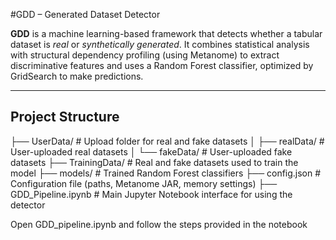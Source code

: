 #GDD – Generated Dataset Detector

**GDD** is a machine learning-based framework that detects whether a tabular dataset is *real* or *synthetically generated*. It combines statistical analysis with structural dependency profiling (using Metanome) to extract discriminative features and uses a Random Forest classifier, optimized by GridSearch to make predictions.

---

## Project Structure
├── UserData/                  # Upload folder for real and fake datasets
│   ├── realData/              # User-uploaded real datasets
│   └── fakeData/              # User-uploaded fake datasets
├── TrainingData/              # Real and fake datasets used to train the model
├── models/                    # Trained Random Forest classifiers
├── config.json                # Configuration file (paths, Metanome JAR, memory settings)
├── GDD_Pipeline.ipynb         # Main Jupyter Notebook interface for using the detector


Open GDD_pipeline.ipynb and follow the steps provided in the notebook